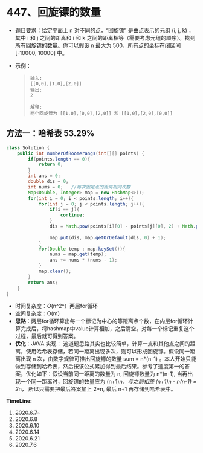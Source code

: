 # 447、回旋镖的数量

- 题目要求：给定平面上 n 对不同的点，“回旋镖” 是由点表示的元组 (i, j, k) ，其中 i 和 j 之间的距离和 i 和 k 之间的距离相等（需要考虑元组的顺序）。找到所有回旋镖的数量。你可以假设 n 最大为 500，所有点的坐标在闭区间 [-10000, 10000] 中。

- 示例：

  >```
  >输入:
  >[[0,0],[1,0],[2,0]]
  >输出:
  >2
  >
  >解释:
  >两个回旋镖为 [[1,0],[0,0],[2,0]] 和 [[1,0],[2,0],[0,0]]
  >
  >```

## 方法一：哈希表  53.29%

```java
class Solution {
    public int numberOfBoomerangs(int[][] points) {
        if(points.length == 0){
            return 0;
        }
        int ans = 0;
        double dis = 0;
        int nums = 0;   //每次固定点的距离相同次数
        Map<Double, Integer> map = new HashMap<>();
        for(int i = 0; i < points.length; i++){
            for(int j = 0; j < points.length; j++){
                if(i == j){
                    continue;
                }
                dis = Math.pow(points[i][0] - points[j][0], 2) + Math.pow(points[i][1] - points[j][1], 2);
            
                map.put(dis, map.getOrDefault(dis, 0) + 1);
            }
            for(Double temp : map.keySet()){
                nums = map.get(temp);
                ans += nums * (nums - 1);
            }
            map.clear();
        }
        return ans;
    }
}
```

- 时间复杂度：*O*(n^2^）两层for循环
- 空间复杂度：O(m）
- **思路**：两层for循环算出每一个标记为中心的等距离点个数，在内层for循环计算完成后，将hashmap中value计算相加，之后清空。对每一个标记重复这个过程，最后就可得到答案。
- **优化**：JAVA 实现： 这道题思路其实也比较简单，计算一点和其他点之间的距离，使用哈希表存储，若同一距离出现多次，则可以形成回旋镖。假设同一距离出现 n 次，由数字规律可推出回旋镖的数量 sum = n*(n-1) 。本人开始只能做到存储到哈希表，然后按该公式累加得到最后结果。参考了速度第一的答案，优化如下：假设当前同一距离的数量为 n, 回旋镖数量为 n*(n-1), 当再出现一个同一距离时，回旋镖的数量应为 (n+1)*n，与之前相差 (n+1)*n - n*(n-1) = 2*n， 所以只需要把最后答案加上 2*n, 最后 n+1 再存储到哈希表中。

**TimeLine:**

1. ~~2020.6.7-~~
2. 2020.6.8
3. 2020.6.10
4. 2020.6.14
5. 2020.6.21
6. 2020.7.6